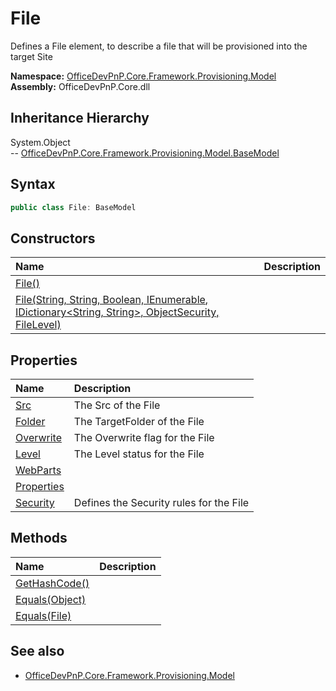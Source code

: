 # File
Defines a File element, to describe a file that will be provisioned into the target Site  

**Namespace:** [OfficeDevPnP.Core.Framework.Provisioning.Model](OfficeDevPnP.Core.Framework.Provisioning.Model.md)  
**Assembly:** OfficeDevPnP.Core.dll  
## Inheritance Hierarchy
System.Object  
-- [OfficeDevPnP.Core.Framework.Provisioning.Model.BaseModel](OfficeDevPnP.Core.Framework.Provisioning.Model.BaseModel.md)
## Syntax
```C#
public class File: BaseModel
```
## Constructors
|**Name**|**Description**|
|:-----|:-----|
| [File()](OfficeDevPnP.Core.Framework.Provisioning.Model.File.Constructor1details.md) | 
| [File(String, String, Boolean, IEnumerable<WebPart>, IDictionary<String, String>, ObjectSecurity, FileLevel)](OfficeDevPnP.Core.Framework.Provisioning.Model.File.Constructor2details.md) | 
## Properties
|**Name**|**Description**|
|:-----|:-----|
| [Src](OfficeDevPnP.Core.Framework.Provisioning.Model.File.Src.md) | The Src of the File
| [Folder](OfficeDevPnP.Core.Framework.Provisioning.Model.File.Folder.md) | The TargetFolder of the File
| [Overwrite](OfficeDevPnP.Core.Framework.Provisioning.Model.File.Overwrite.md) | The Overwrite flag for the File
| [Level](OfficeDevPnP.Core.Framework.Provisioning.Model.File.Level.md) | The Level status for the File
| [WebParts](OfficeDevPnP.Core.Framework.Provisioning.Model.File.WebParts.md) | 
| [Properties](OfficeDevPnP.Core.Framework.Provisioning.Model.File.Properties.md) | 
| [Security](OfficeDevPnP.Core.Framework.Provisioning.Model.File.Security.md) | Defines the Security rules for the File
## Methods
|**Name**|**Description**|
|:-----|:-----|
| [GetHashCode()](OfficeDevPnP.Core.Framework.Provisioning.Model.File.GetHashCode.md) | 
| [Equals(Object)](OfficeDevPnP.Core.Framework.Provisioning.Model.File.EqualsObject.md) | 
| [Equals(File)](OfficeDevPnP.Core.Framework.Provisioning.Model.File.EqualsFile.md) | 
## See also
- [OfficeDevPnP.Core.Framework.Provisioning.Model](OfficeDevPnP.Core.Framework.Provisioning.Model.md)
